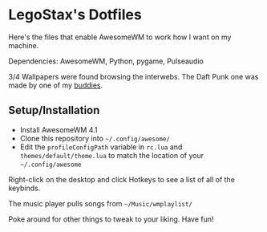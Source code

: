 # LegoStax's Dotfiles

Here's the files that enable AwesomeWM to work how I want on my machine.

Dependencies: AwesomeWM, Python, pygame, Pulseaudio

3/4 Wallpapers were found browsing the interwebs.  The Daft Punk one was made by one of my [buddies](https://twitter.com/VoltivTV).

## Setup/Installation

- Install AwesomeWM 4.1
- Clone this repository into `~/.config/awesome/`
- Edit the `profileConfigPath` variable in `rc.lua` and `themes/default/theme.lua` to match the location of your `~/.config/awesome`

Right-click on the desktop and click Hotkeys to see a list of all of the keybinds.

The music player pulls songs from `~/Music/wmplaylist/`

Poke around for other things to tweak to your liking. Have fun!
